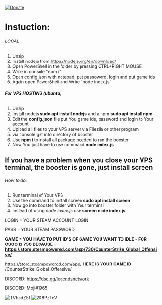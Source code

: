 
[![Donate](https://outreachuganda.org/wp-content/uploads/2019/09/5895ce6dcba9841eabab6068-Donate-button-png-immage.png)](https://steamcommunity.com/tradeoffer/new/?partner=685841&token=dvRKrbEj)


# **Instuction:**

###### LOCAL
1. Unzip
2. Install nodejs from:https://nodejs.org/en/download/
3. Open PowerShell in the folder by pressing CTRL+RIGHT MOUSE
4. Write in console "npm i"
5. Open config.json with notepad, put passoword, login and put game ids
6. Again open PowerShell and Write "node index.js"

###### **For VPS HOSTING (ubuntu)**
1. Unzip
2. Install nodejs **sudo apt install nodejs** and a npm **sudo apt install npm**
4. Edit the **config.json** file put You game ids, password and login to Your account
4. Upload all files to your VPS server via Filezila or other program
5. via console get into directory of booster
6. Use **npm i** to install all package needed to run the booster
7. Now You just have to use command **node index.js**

## **If you have a problem when you close your VPS terminal, the booster is gone, just install screen**
###### How to do:
1. Run terminal of Your VPS
2. Use the command to install screen **sudo apt install screen**
3. Now go into booster folder with Your terminal 
4. Instead of using *node index.js* use **screen node index.js**


LOGIN = YOUR STEAM ACCOUNT LOGIN

PASS = YOUR STEAM PASSWORD

**GAME = YOU HAVE TO PUT ID'S OF GAME YOU WANT TO IDLE - FOR CSGO IS 730 BECAUSE = https://store.steampowered.com/app/730/CounterStrike_Global_Offensive/**

https://store.steampowered.com/app/ **HERE IS YOUR GAME ID** /CounterStrike_Global_Offensive/


DISCORD: https://dsc.gg/legendsnetwork

DISCORD: Moji#1965



![TVhpdZ5f](https://user-images.githubusercontent.com/68261971/111873432-8be0e600-8990-11eb-8745-8cab743e22fe.png)
![2K8PzTeV](https://user-images.githubusercontent.com/68261971/111873440-91d6c700-8990-11eb-8f64-0babb73d3dca.png)
